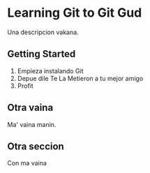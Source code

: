 # Learning Git to Git Gud

Una descripcion vakana.

## Getting Started

1. Empieza instalando Git
2. Depue dile Te La Metieron a tu mejor amigo
3. Profit

## Otra vaina

Ma' vaina manin.

## Otra seccion

Con ma vaina